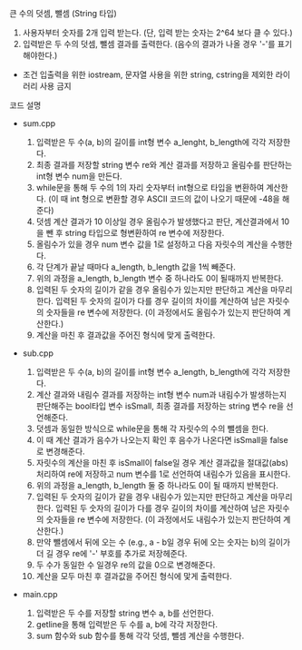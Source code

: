 큰 수의 덧셈, 뺄셈 (String 타입)

1. 사용자부터 숫자를 2개 입력 받는다. (단, 입력 받는 숫자는 2^64 보다 클 수 있다.)
2. 입력받은 두 수의 덧셈, 뺄셈 결과를 출력한다. (음수의 결과가 나올 경우 '-'를 표기해야한다.)

- 조건
입출력을 위한 iostream, 문자열 사용을 위한 string, cstring을 제외한 라이러리 사용 금지

코드 설명
- sum.cpp
  1. 입력받은 두 수(a, b)의 길이를 int형 변수 a_lenght, b_length에 각각 저장한다.
  2. 최종 결과를 저장할 string 변수 re와 계산 결과를 저장하고 올림수를 판단하는 int형 변수 num을 만든다.
  3. while문을 통해 두 수의 1의 자리 숫자부터 int형으로 타입을 변환하여 계산한다. (이 때 int 형으로 변환할 경우 ASCII 코드의 값이 나오기 때문에 -48을 해준다)
  4. 덧셈 계산 결과가 10 이상일 경우 올림수가 발생했다고 판단, 계산결과에서 10을 뺀 후 string 타입으로 형변환하여 re 변수에 저장한다.
  5. 올림수가 있을 경우 num 변수 값을 1로 설정하고 다음 자릿수의 계산을 수행한다.
  6. 각 단계가 끝날 때마다 a_length, b_length 값을 1씩 빼준다.
  7. 위의 과정을 a_length, b_length 변수 중 하나라도 0이 될때까지 반복한다.
  8. 입력된 두 숫자의 길이가 같을 경우 올림수가 있는지만 판단하고 계산을 마무리한다.
     입력된 두 숫자의 길이가 다를 경우 길이의 차이를 계산하여 남은 자릿수의 숫자들을 re 변수에 저장한다. (이 과정에서도 올림수가 있는지 판단하여 계산한다.)
  9. 계산을 마친 후 결과값을 주어진 형식에 맞게 출력한다.
 


- sub.cpp
  1. 입력받은 두 수(a, b)의 길이를 int형 변수 a_length, b_length에 각각 저장한다.
  2. 계산 결과와 내림수 결과를 저장하는 int형 변수 num과 내림수가 발생하는지 판단해주는 bool타입 변수 isSmall, 최종 결과를 저장하는 string 변수 re을 선언해준다.
  3. 덧셈과 동일한 방식으로 while문을 통해 각 자릿수의 수의 뺄셈을 한다.
  4. 이 때 계산 결과가 음수가 나오는지 확인 후 음수가 나온다면 isSmall을 false로 변경해준다.
  5. 자릿수의 계산을 마친 후 isSmall이 false일 경우 계산 결과값을 절대값(abs) 처리하여 re에 저장하고 num 변수를 1로 선언하여 내림수가 있음을 표시한다.
  6. 위의 과정을 a_length, b_length 둘 중 하나라도 0이 될 때까지 반복한다.
  7. 입력된 두 숫자의 길이가 같을 경우 내림수가 있는지만 판단하고 계산을 마무리한다.
     입력된 두 숫자의 길이가 다를 경우 길이의 차이를 계산하여 남은 자릿수의 숫자들을 re 변수에 저장한다. (이 과정에서도 내림수가 있는지 판단하여 계산한다.)
  8. 만약 뺄셈에서 뒤에 오는 수 (e.g., a - b일 경우 뒤에 오는 숫자는 b)의 길이가 더 길 경우 re에 '-' 부호를 추가로 저장헤준다.
  9. 두 수가 동일한 수 일경우 re의 값을 0으로 변경해준다.
  10. 계산을 모두 마친 후 결과값을 주어진 형식에 맟게 출력한다.
 


- main.cpp
  1. 입력받은 두 수를 저장할 string 변수 a, b를 선언한다.
  2. getline을 통해 입력받은 두 수를 a, b에 각각 저장한다.
  3. sum 함수와 sub 함수를 통해 각각 덧셈, 뺄셈 계산을 수행한다.

